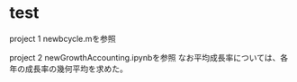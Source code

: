 # test
project 1
newbcycle.mを参照

project 2
newGrowthAccounting.ipynbを参照
なお平均成長率については、各年の成長率の幾何平均を求めた。

